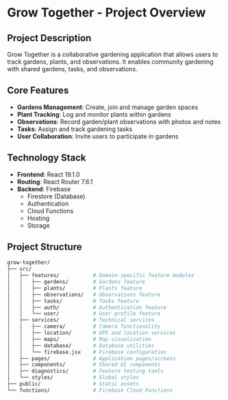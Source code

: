 # Grow Together - Project Overview

## Project Description

Grow Together is a collaborative gardening application that allows users to track gardens, plants, and observations. It enables community gardening with shared gardens, tasks, and observations.

## Core Features

- **Gardens Management**: Create, join and manage garden spaces
- **Plant Tracking**: Log and monitor plants within gardens
- **Observations**: Record garden/plant observations with photos and notes
- **Tasks**: Assign and track gardening tasks
- **User Collaboration**: Invite users to participate in gardens

## Technology Stack

- **Frontend**: React 19.1.0
- **Routing**: React Router 7.6.1
- **Backend**: Firebase
  - Firestore (Database)
  - Authentication
  - Cloud Functions
  - Hosting
  - Storage

## Project Structure

```bash
grow-together/
├── src/
│   ├── features/           # Domain-specific feature modules
│   │   ├── gardens/        # Gardens feature
│   │   ├── plants/         # Plants feature
│   │   ├── observations/   # Observations feature
│   │   ├── tasks/          # Tasks feature
│   │   ├── auth/           # Authentication feature
│   │   └── user/           # User profile feature
│   ├── services/           # Technical services
│   │   ├── camera/         # Camera functionality
│   │   ├── location/       # GPS and location services
│   │   ├── maps/           # Map visualization
│   │   ├── database/       # Database utilities
│   │   └── firebase.jsx    # Firebase configuration
│   ├── pages/              # Application pages/screens
│   ├── components/         # Shared UI components
│   ├── diagnostics/        # Feature testing tools
│   └── styles/             # Global styles
├── public/                 # Static assets
└── functions/              # Firebase Cloud Functions
